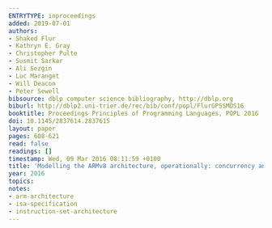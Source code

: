 ```yaml
---
ENTRYTYPE: inproceedings
added: 2019-07-01
authors:
- Shaked Flur
- Kathryn E. Gray
- Christopher Pulte
- Susmit Sarkar
- Ali Sezgin
- Luc Maranget
- Will Deacon
- Peter Sewell
bibsource: dblp computer science bibliography, http://dblp.org
biburl: http://dblp2.uni-trier.de/rec/bib/conf/popl/FlurGPSSMDS16
booktitle: Proceedings Principles of Programming Languages, POPL 2016
doi: 10.1145/2837614.2837615
layout: paper
pages: 608-621
read: false
readings: []
timestamp: Wed, 09 Mar 2016 08:11:59 +0100
title: 'Modelling the ARMv8 architecture, operationally: concurrency and ISA'
year: 2016
topics:
notes:
- arm-architecture
- isa-specification
- instruction-set-architecture
---
```

